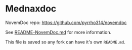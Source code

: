 # Mednaxdoc

NovemDoc repo: https://github.com/pyrrho314/novemdoc

See [README-NovemDoc.md](https://github.com/pyrrho314/novemdoc/blob/development/README-NovemDoc.md) for more information.

This file is saved so any fork can have it's own `README.md`.

